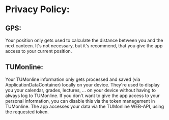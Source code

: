 # Privacy Policy:
## GPS:
Your position only gets used to calculate the distance between you and the next canteen.
It's not necessary, but it's recommend, that you give the app access to your current position.

## TUMonline:
Your TUMonline information only gets processed and saved (via ApplicationDataContainer) locally on your device.
They're used to display you your calendar, grades, lectures, ... on your device without having to always log to TUMonline.
If you don't want to give the app access to your personal information, you can disable this via the token management in TUMonline.
The app accesses your data via the TUMonline WEB-API, using the requested token.
